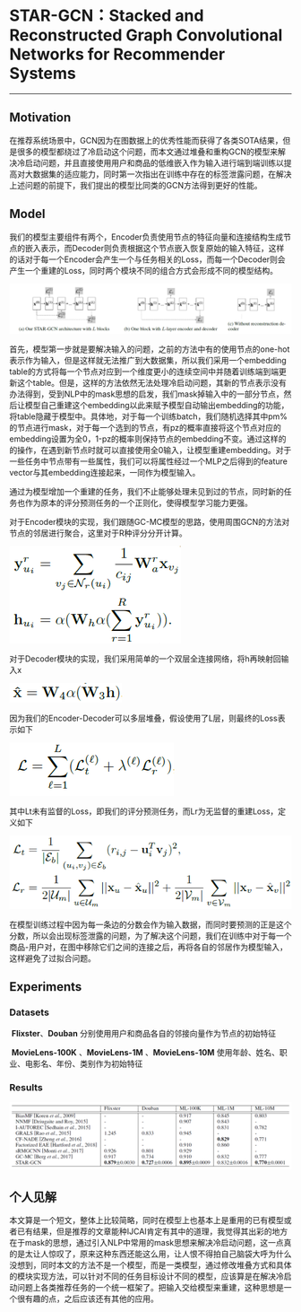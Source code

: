 # STAR-GCN：Stacked and Reconstructed Graph Convolutional Networks for Recommender Systems

------

## Motivation

​	在推荐系统场景中，GCN因为在图数据上的优秀性能而获得了各类SOTA结果，但是很多的模型都绕过了冷启动这个问题，而本文通过堆叠和重构GCN的模型来解决冷启动问题，并且直接使用用户和商品的低维嵌入作为输入进行端到端训练以提高对大数据集的适应能力，同时第一次指出在训练中存在的标签泄露问题，在解决上述问题的前提下，我们提出的模型比同类的GCN方法得到更好的性能。

## Model

​	我们的模型主要组件有两个，Encoder负责使用节点的特征向量和连接结构生成节点的嵌入表示，而Decoder则负责根据这个节点嵌入恢复原始的输入特征，这样的话对于每一个Encoder会产生一个与任务相关的Loss，而每一个Decoder则会产生一个重建的Loss，同时两个模块不同的组合方式会形成不同的模型结构。

![image-20200224144904307](https://github.com/linzihan-backforward/PaperNotes/blob/master/IJCAI/%5BIJCAI2019%5D%20STAR-GCN_Stacked%20and%20Reconstructed%20Graph%20Convolutional%20Networks%20for%20Recommender%20Systems/image-20200224144904307.png?raw=true)

​	首先，模型第一步就是要解决输入的问题，之前的方法中有的使用节点的one-hot表示作为输入，但是这样就无法推广到大数据集，所以我们采用一个embedding table的方式将每一个节点对应到一个维度更小的连续空间中并随着训练端到端更新这个table。但是，这样的方法依然无法处理冷启动问题，其新的节点表示没有办法得到，受到NLP中的mask思想的启发，我们mask掉输入中的一部分节点，然后让模型自己重建这个embedding以此来赋予模型自动输出embedding的功能，将table隐藏于模型中。具体地，对于每一个训练batch，我们随机选择其中pm%的节点进行mask，对于每一个选到的节点，有pz的概率直接将这个节点对应的embedding设置为全0，1-pz的概率则保持节点的embedding不变。通过这样的的操作，在遇到新节点时就可以直接使用全0输入，让模型重建embedding。对于一些任务中节点带有一些属性，我们可以将属性经过一个MLP之后得到的feature vector与其embedding连接起来，一同作为模型输入。

​	通过为模型增加一个重建的任务，我们不止能够处理未见到过的节点，同时新的任务也作为原本的评分预测任务的一个正则化，使得模型学习能力更强。

​	对于Encoder模块的实现，我们跟随GC-MC模型的思路，使用周围GCN的方法对节点的邻居进行聚合，这里对于R种评分分开计算。

![image-20200224150602391](https://github.com/linzihan-backforward/PaperNotes/blob/master/IJCAI/%5BIJCAI2019%5D%20STAR-GCN_Stacked%20and%20Reconstructed%20Graph%20Convolutional%20Networks%20for%20Recommender%20Systems/image-20200224150602391.png?raw=true)

​	对于Decoder模块的实现，我们采用简单的一个双层全连接网络，将h再映射回输入x

![image-20200224150730807](https://github.com/linzihan-backforward/PaperNotes/blob/master/IJCAI/%5BIJCAI2019%5D%20STAR-GCN_Stacked%20and%20Reconstructed%20Graph%20Convolutional%20Networks%20for%20Recommender%20Systems/image-20200224150730807.png?raw=true)

​	因为我们的Encoder-Decoder可以多层堆叠，假设使用了L层，则最终的Loss表示如下

![image-20200224151008088](https://github.com/linzihan-backforward/PaperNotes/blob/master/IJCAI/%5BIJCAI2019%5D%20STAR-GCN_Stacked%20and%20Reconstructed%20Graph%20Convolutional%20Networks%20for%20Recommender%20Systems/image-20200224151008088.png?raw=true)

​	其中Lt未有监督的Loss，即我们的评分预测任务，而Lr为无监督的重建Loss，定义如下

![image-20200224151131223](https://github.com/linzihan-backforward/PaperNotes/blob/master/IJCAI/%5BIJCAI2019%5D%20STAR-GCN_Stacked%20and%20Reconstructed%20Graph%20Convolutional%20Networks%20for%20Recommender%20Systems/image-20200224151131223.png?raw=true)

​	在模型训练过程中因为每一条边的分数会作为输入数据，而同时要预测的正是这个分数，所以会出现标签泄露的问题，为了解决这个问题，我们在训练中对于每一个商品-用户对，在图中移除它们之间的连接之后，再将各自的邻居作为模型输入，这样避免了过拟合问题。

## Experiments

### Datasets

​	**Flixster**、**Douban** 分别使用用户和商品各自的邻接向量作为节点的初始特征

​	**MovieLens-100K** 、**MovieLens-1M** 、**MovieLens-10M** 使用年龄、姓名、职业、电影名、年份、类别作为初始特征

### Results

![image-20200224153718621](https://github.com/linzihan-backforward/PaperNotes/blob/master/IJCAI/%5BIJCAI2019%5D%20STAR-GCN_Stacked%20and%20Reconstructed%20Graph%20Convolutional%20Networks%20for%20Recommender%20Systems/image-20200224153718621.png?raw=true)

## 个人见解

​	本文算是一个短文，整体上比较简略，同时在模型上也基本上是重用的已有模型或者已有结果，但是推荐的文章能种IJCAI肯定有其中的道理，我觉得其出彩的地方在于mask的思想，通过引入NLP中常用的mask思想来解决冷启动问题，这一点真的是太让人惊叹了，原来这种东西还能这么用，让人恨不得拍自己脑袋大呼为什么没想到，同时本文的方法不是一个模型，而是一类模型，通过修改堆叠方式和具体的模块实现方法，可以针对不同的任务目标设计不同的模型，应该算是在解决冷启动问题上各类推荐任务的一个统一框架了。把输入交给模型来重建，这种思想是一个很有趣的点，之后应该还有其他的应用。